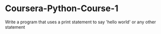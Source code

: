 # Coursera-Python-Course-1
Write a program that uses a print statement to say 'hello world' or any other statement
